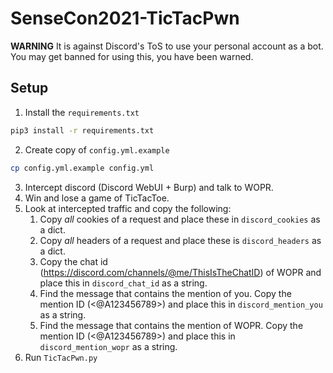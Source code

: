 # SenseCon2021-TicTacPwn

**WARNING** It is against Discord's ToS to use your personal account as a bot. You may get banned for using this, you have been warned.

## Setup

1. Install the `requirements.txt`

```bash
pip3 install -r requirements.txt
```

2. Create copy of `config.yml.example`

```bash
cp config.yml.example config.yml
```

3. Intercept discord (Discord WebUI + Burp) and talk to WOPR.
4. Win and lose a game of TicTacToe.
5. Look at intercepted traffic and copy the following:
   1. Copy _all_ cookies of a request and place these in `discord_cookies` as a dict.
   2. Copy _all_ headers of a request and place these is `discord_headers` as a dict.
   3. Copy the chat id (https://discord.com/channels/@me/ThisIsTheChatID) of WOPR and place this in `discord_chat_id` as a string.
   4. Find the message that contains the mention of you. Copy the mention ID (<@A123456789>) and place this in `discord_mention_you` as a string.
   5. Find the message that contains the mention of WOPR. Copy the mention ID (<@A123456789>) and place this in `discord_mention_wopr` as a string.
6. Run `TicTacPwn.py`
